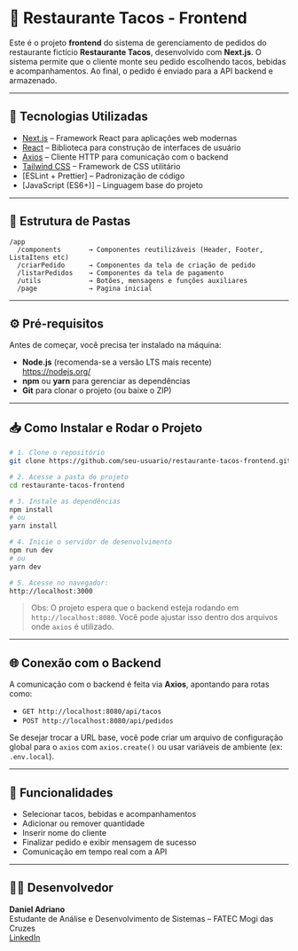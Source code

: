 # 🌮 Restaurante Tacos - Frontend

Este é o projeto **frontend** do sistema de gerenciamento de pedidos do restaurante fictício **Restaurante Tacos**, desenvolvido com **Next.js**. O sistema permite que o cliente monte seu pedido escolhendo tacos, bebidas e acompanhamentos. Ao final, o pedido é enviado para a API backend e armazenado.

---

## 🚀 Tecnologias Utilizadas

- [Next.js](https://nextjs.org/) – Framework React para aplicações web modernas  
- [React](https://react.dev/) – Biblioteca para construção de interfaces de usuário  
- [Axios](https://axios-http.com/) – Cliente HTTP para comunicação com o backend  
- [Tailwind CSS](https://tailwindcss.com/) – Framework de CSS utilitário  
- [ESLint + Prettier] – Padronização de código  
- [JavaScript (ES6+)] – Linguagem base do projeto  

---

## 📁 Estrutura de Pastas

```
/app
  /components       → Componentes reutilizáveis (Header, Footer, ListaItens etc)
  /criarPedido      → Componentes da tela de criação de pedido
  /listarPedidos    → Componentes da tela de pagamento
  /utils            → Botões, mensagens e funções auxiliares
  /page             → Pagina inicial
```

---

## ⚙️ Pré-requisitos

Antes de começar, você precisa ter instalado na máquina:

- **Node.js** (recomenda-se a versão LTS mais recente)  
  https://nodejs.org/
- **npm** ou **yarn** para gerenciar as dependências  
- **Git** para clonar o projeto (ou baixe o ZIP)

---

## 📥 Como Instalar e Rodar o Projeto

```bash
# 1. Clone o repositório
git clone https://github.com/seu-usuario/restaurante-tacos-frontend.git

# 2. Acesse a pasta do projeto
cd restaurante-tacos-frontend

# 3. Instale as dependências
npm install
# ou
yarn install

# 4. Inicie o servidor de desenvolvimento
npm run dev
# ou
yarn dev

# 5. Acesse no navegador:
http://localhost:3000
```

> Obs: O projeto espera que o backend esteja rodando em `http://localhost:8080`. Você pode ajustar isso dentro dos arquivos onde `axios` é utilizado.

---

## 🌐 Conexão com o Backend

A comunicação com o backend é feita via **Axios**, apontando para rotas como:

- `GET http://localhost:8080/api/tacos`
- `POST http://localhost:8080/api/pedidos`

Se desejar trocar a URL base, você pode criar um arquivo de configuração global para o `axios` com `axios.create()` ou usar variáveis de ambiente (ex: `.env.local`).

---

## 📸 Funcionalidades

- Selecionar tacos, bebidas e acompanhamentos  
- Adicionar ou remover quantidade  
- Inserir nome do cliente  
- Finalizar pedido e exibir mensagem de sucesso  
- Comunicação em tempo real com a API

---

## 👨‍💻 Desenvolvedor

**Daniel Adriano**  
Estudante de Análise e Desenvolvimento de Sistemas – FATEC Mogi das Cruzes  
[LinkedIn]([https://www.linkedin.com/](https://www.linkedin.com/in/daniel-adriano-02b66732b/)) 
